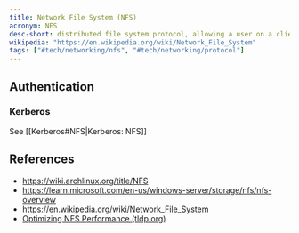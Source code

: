 ```yaml
---
title: Network File System (NFS)
acronym: NFS
desc-short: distributed file system protocol, allowing a user on a client computer to access files over a computer network
wikipedia: "https://en.wikipedia.org/wiki/Network_File_System"
tags: ["#tech/networking/nfs", "#tech/networking/protocol"]
---
```


## Authentication

### Kerberos

See [[Kerberos#NFS|Kerberos: NFS]]

## References

- <https://wiki.archlinux.org/title/NFS>
- <https://learn.microsoft.com/en-us/windows-server/storage/nfs/nfs-overview>
- <https://en.wikipedia.org/wiki/Network_File_System>
- [Optimizing NFS Performance (tldp.org)](https://tldp.org/HOWTO/NFS-HOWTO/performance.html)
